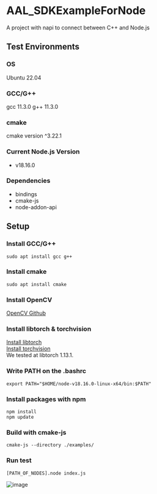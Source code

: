 # AAL_SDKExampleForNode
A project with napi to connect between C++ and Node.js

## Test Environments
### OS
Ubuntu 22.04
### GCC/G++
gcc 11.3.0
g++ 11.3.0
### cmake
cmake version ^3.22.1
### Current Node.js Version
 - v18.16.0
### Dependencies
 - bindings
 - cmake-js
 - node-addon-api

## Setup
### Install GCC/G++
```
sudo apt install gcc g++
```

### Install cmake
```
sudo apt install cmake
```

### Install OpenCV
[OpenCV Github](https://github.com/opencv/opencv)

### Install libtorch & torchvision
[Install libtorch](https://pytorch.org/get-started/locally/)   
[Install torchvision](https://github.com/pytorch/vision)   
We tested at libtorch 1.13.1.

### Write PATH on the .bashrc
```
export PATH="$HOME/node-v18.16.0-linux-x64/bin:$PATH"
```

### Install packages with npm
```
npm install
npm update
```

### Build with cmake-js
```
cmake-js --directory ./examples/
```

### Run test
```
[PATH_OF_NODES].node index.js
```
![image](https://github.com/AlcheraInc/AAL_SDKExampleForNode/assets/106507679/59455a7e-4ab0-4da6-a968-6a5b6a3e7445)
